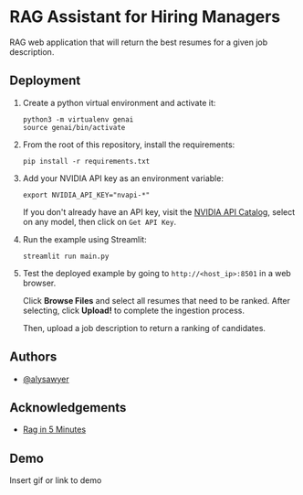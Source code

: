 # RAG Assistant for Hiring Managers

RAG web application that will return the best resumes for a given job description. 


## Deployment



1. Create a python virtual environment and activate it:

   ```comsole
   python3 -m virtualenv genai
   source genai/bin/activate
   ```

1. From the root of this repository, install the requirements:

   ```console
   pip install -r requirements.txt
   ```

1. Add your NVIDIA API key as an environment variable:

   ```console
   export NVIDIA_API_KEY="nvapi-*"
   ```

   If you don't already have an API key, visit the [NVIDIA API Catalog](https://build.ngc.nvidia.com/explore/), select on any model, then click on `Get API Key`.

1. Run the example using Streamlit:

   ```console
   streamlit run main.py
   ```

1. Test the deployed example by going to `http://<host_ip>:8501` in a web browser.

   Click **Browse Files** and select all resumes that need to be ranked.
   After selecting, click **Upload!** to complete the ingestion process.

   Then, upload a job description to return a ranking of candidates.

## Authors

- [@alysawyer](https://www.github.com/alysawyer)


## Acknowledgements

 - [Rag in 5 Minutes](https://github.com/NVIDIA/GenerativeAIExamples/tree/4e86d75c813bcc41d4e92e430019053920d08c94/community/5_mins_rag_no_gpu)

## Demo

Insert gif or link to demo

